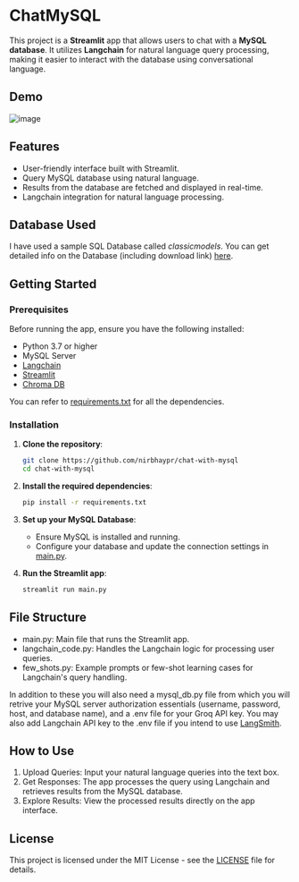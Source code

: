 # ChatMySQL

This project is a **Streamlit** app that allows users to chat with a **MySQL database**. It utilizes **Langchain** for natural language query processing, making it easier to interact with the database using conversational language.

## Demo
![image](https://github.com/user-attachments/assets/e8a2a243-12bb-4b60-8d01-196270a5b903)


## Features

- User-friendly interface built with Streamlit.
- Query MySQL database using natural language.
- Results from the database are fetched and displayed in real-time.
- Langchain integration for natural language processing.

## Database Used
I have used a sample SQL Database called *classicmodels*.
You can get detailed info on the Database (including download link) [here](https://www.mysqltutorial.org/getting-started-with-mysql/mysql-sample-database/).

## Getting Started

### Prerequisites

Before running the app, ensure you have the following installed:

- Python 3.7 or higher
- MySQL Server
- [Langchain](https://github.com/hwchase17/langchain)
- [Streamlit](https://streamlit.io/)
- [Chroma DB](https://github.com/chroma-core/chroma)

You can refer to [requirements.txt](requirements.txt) for all the dependencies.

### Installation

1. **Clone the repository**:

   ```bash
   git clone https://github.com/nirbhaypr/chat-with-mysql
   cd chat-with-mysql
   ```
2. **Install the required dependencies**:

   ```bash
   pip install -r requirements.txt
   ```

3. **Set up your MySQL Database**:

    - Ensure MySQL is installed and running.
    - Configure your database and update the connection settings in [main.py](src/main.py).

4. **Run the Streamlit app**:

   ```bash
   streamlit run main.py
   ```

## File Structure

- main.py: Main file that runs the Streamlit app.
- langchain_code.py: Handles the Langchain logic for processing user queries.
- few_shots.py: Example prompts or few-shot learning cases for Langchain's query handling.

In addition to these you will also need a mysql_db.py file from which you will retrive your MySQL server authorization essentials (username, password, host, and database name), and a .env file for your Groq API key.
You may also add Langchain API key to the .env file if you intend to use [LangSmith](https://www.langchain.com/langsmith).

## How to Use

1. Upload Queries: Input your natural language queries into the text box.
2. Get Responses: The app processes the query using Langchain and retrieves results from the MySQL database.
3. Explore Results: View the processed results directly on the app interface.

## License
This project is licensed under the MIT License - see the [LICENSE](LICENSE) file for details.
